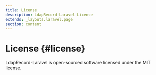 ```yaml
---
title: License
description: LdapRecord-Laravel License
extends: _layouts.laravel.page
section: content
---
```


# License {#license}

LdapRecord-Laravel is open-sourced software licensed under the MIT license.
